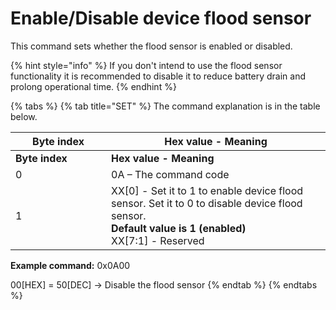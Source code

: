 # Enable/Disable device flood sensor

This command sets whether the flood sensor is enabled or disabled.

{% hint style="info" %}
If you don't intend to use the flood sensor functionality it is recommended to disable it to reduce battery drain and prolong operational time.
{% endhint %}

{% tabs %}
{% tab title="SET" %}
The command explanation is in the table below.

<table data-header-hidden><thead><tr><th width="137">Byte index</th><th>Hex value - Meaning</th></tr></thead><tbody><tr><td><strong>Byte index</strong></td><td><strong>Hex value - Meaning</strong></td></tr><tr><td>0</td><td>0A – The command code</td></tr><tr><td>1</td><td>XX[0] - Set it to 1 to enable device flood sensor. Set it to 0 to disable device flood sensor.<br><strong>Default value is 1 (enabled)</strong><br>XX[7:1] - Reserved</td></tr></tbody></table>

**Example command:** 0x0A00

00\[HEX] = 50\[DEC] -> Disable the flood sensor
{% endtab %}
{% endtabs %}
